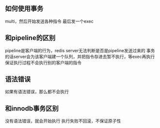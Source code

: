## 如何使用事务
multi，然后开始发送各种指令
最后发一个exec

## 和pipeline的区别
pipeline是客户端的行为，redis server无法判断是否是pipeline发送过来的
事务的话server会为该客户端建一个队列，并把指令存进去暂不执行，等exec再执行
保证执行过程不会执行别的客户端的指令

## 语法错误
如果有语法错误，那么都不会执行

## 和innodb事务区别
没有语法错误，就会开始执行
执行失败不回滚，不保证原子性
